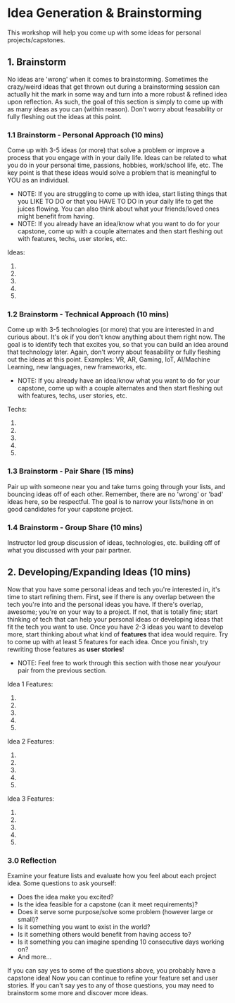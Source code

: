 # Idea Generation & Brainstorming

This workshop will help you come up with some ideas for personal projects/capstones. 

## 1. Brainstorm

No ideas are 'wrong' when it comes to brainstorming. Sometimes the crazy/weird ideas that get thrown out during a brainstorming session can actually hit the mark in some way and turn into a more robust & refined idea upon reflection. As such, the goal of this section is simply to come up with as many ideas as you can (within reason). Don't worry about feasability or fully fleshing out the ideas at this point.

### 1.1 Brainstorm - Personal Approach (10 mins)

Come up with 3-5 ideas (or more) that solve a problem or improve a process that you engage with in your daily life. Ideas can be related to what you do in your personal time, passions, hobbies, work/school life, etc. The key point is that these ideas would solve a problem that is meaningful to YOU as an individual.

* NOTE: If you are struggling to come up with idea, start listing things that you LIKE TO DO or that you HAVE TO DO in your daily life to get the juices flowing. You can also think about what your friends/loved ones might benefit from having.
* NOTE: If you already have an idea/know what you want to do for your capstone, come up with a couple alternates and then start fleshing out with features, techs, user stories, etc.

Ideas:

1. 
2. 
3. 
4. 
5. 

### 1.2 Brainstorm - Technical Approach (10 mins)

Come up with 3-5 technologies (or more) that you are interested in and curious about. It's ok if you don't know anything about them right now. The goal is to identify tech that excites you, so that you can build an idea around that technology later. Again, don't worry about feasability or fully fleshing out the ideas at this point. Examples: VR, AR, Gaming, IoT, AI/Machine Learning, new languages, new frameworks, etc.

* NOTE: If you already have an idea/know what you want to do for your capstone, come up with a couple alternates and then start fleshing out with features, techs, user stories, etc.

Techs:

1. 
2. 
3. 
4. 
5. 

### 1.3 Brainstorm - Pair Share (15 mins)

Pair up with someone near you and take turns going through your lists, and bouncing ideas off of each other. Remember, there are no 'wrong' or 'bad' ideas here, so be respectful. The goal is to narrow your lists/hone in on good candidates for your capstone project.

### 1.4 Brainstorm - Group Share (10 mins)

Instructor led group discussion of ideas, technologies, etc. building off of what you discussed with your pair partner.

## 2. Developing/Expanding Ideas (10 mins)

Now that you have some personal ideas and tech you're interested in, it's time to start refining them. First, see if there is any overlap between the tech you're into and the personal ideas you have. If there's overlap, awesome; you're on your way to a project. If not, that is totally fine; start thinking of tech that can help your personal ideas or developing ideas that fit the tech you want to use. Once you have 2-3 ideas you want to develop more, start thinking about what kind of **features** that idea would require. Try to come up with at least 5 features for each idea. Once you finish, try rewriting those features as **user stories**!
* NOTE: Feel free to work through this section with those near you/your pair from the previous section.

Idea 1 Features: 

1. 
2. 
3. 
4. 
5. 

Idea 2 Features: 

1. 
2. 
3. 
4. 
5. 

Idea 3 Features: 

1. 
2. 
3. 
4. 
5. 

### 3.0 Reflection

Examine your feature lists and evaluate how you feel about each project idea. Some questions to ask yourself:

* Does the idea make you excited?
* Is the idea feasible for a capstone (can it meet requirements)?
* Does it serve some purpose/solve some problem (however large or small)?
* Is it something you want to exist in the world?
* Is it something others would benefit from having access to?
* Is it something you can imagine spending 10 consecutive days working on?
* And more...

If you can say yes to some of the questions above, you probably have a capstone idea! Now you can continue to refine your feature set and user stories. If you can't say yes to any of those questions, you may need to brainstorm some more and discover more ideas.